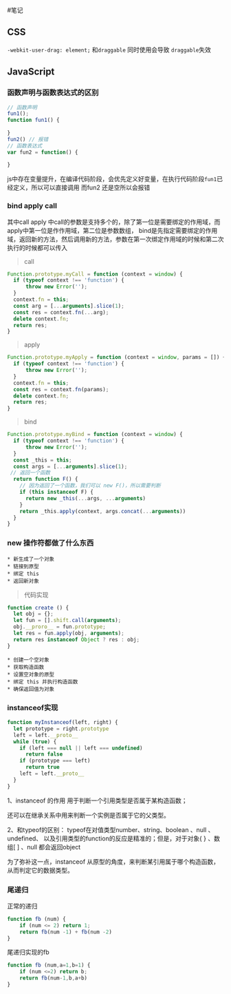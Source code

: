 #笔记
## CSS
`-webkit-user-drag: element;` 和`draggable` 同时使用会导致 `draggable`失效

## JavaScript

### 函数声明与函数表达式的区别 
```javascript
// 函数声明
fun1();
function fun1() {
  
}
fun2() // 报错
// 函数表达式
var fun2 = function() {
  
}
```
js中存在变量提升，在编译代码阶段，会优先定义好变量，在执行代码阶段`fun1`已经定义，所以可以直接调用
而fun2 还是空所以会报错

### bind apply call
其中call apply
中call的参数是支持多个的，除了第一位是需要绑定的作用域，而apply中第一位是作作用域，第二位是参数数组，
bind是先指定需要绑定的作用域，返回新的方法，然后调用新的方法，参数在第一次绑定作用域的时候和第二次执行的时候都可以传入

> call 
```javascript
Function.prototype.myCall = function (context = window) {
  if (typeof context !== 'function') {
      throw new Error('');
  }
  context.fn = this;
  const arg = [...arguments].slice(1);
  const res = context.fn(...arg);
  delete context.fn;
  return res;
}

```
> apply
```javascript
Function.prototype.myApply = function (context = window, params = []) {
  if (typeof context !== 'function') {
      throw new Error('');
  }
  context.fn = this;
  const res = context.fn(params);
  delete context.fn;
  return res;
}

```
> bind
```javascript
Function.prototype.myBind = function (context = window) {
  if (typeof context !== 'function') {
      throw new Error('');
  }
  const _this = this;
  const args = [...arguments].slice(1);
 // 返回一个函数
  return function F() {
    // 因为返回了一个函数，我们可以 new F()，所以需要判断
    if (this instanceof F) {
      return new _this(...args, ...arguments)
    }
    return _this.apply(context, args.concat(...arguments))
  }
}

```
### new 操作符都做了什么东西

    * 新生成了一个对象
    * 链接到原型
    * 绑定 this
    * 返回新对象
> 代码实现

```javascript
function create () {
  let obj = {};
  let fun = [].shift.call(arguments);
  obj.__proro__ = fun.prototype;
  let res = fun.apply(obj, arguments);
  return res instanceof Object ? res : obj;
}
```
    * 创建一个空对象
    * 获取构造函数
    * 设置空对象的原型
    * 绑定 this 并执行构造函数
    * 确保返回值为对象
    
### instanceof实现

```javascript
function myInstanceof(left, right) {
  let prototype = right.prototype
  left = left.__proto__
  while (true) {
    if (left === null || left === undefined)
      return false
    if (prototype === left)
      return true
    left = left.__proto__
  }
}
```
1、instanceof 的作用
用于判断一个引用类型是否属于某构造函数；

还可以在继承关系中用来判断一个实例是否属于它的父类型。

2、和typeof的区别：
typeof在对值类型number、string、boolean 、null 、 undefined、 以及引用类型的function的反应是精准的；但是，对于对象{ } 、数组[ ] 、null 都会返回object

为了弥补这一点，instanceof 从原型的角度，来判断某引用属于哪个构造函数，从而判定它的数据类型。

### 尾递归
正常的递归
```javascript
function fb (num) {
	if (num <= 2) return 1;
	return fb(num -1) + fb(num -2)
} 
```
尾递归实现的fb
```javascript
function fb (num,a=1,b=1) {
	if (num <=2) return b;
	return fb(num-1,b,a+b)
} 
```
